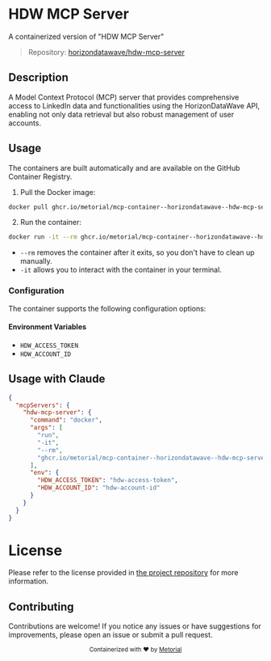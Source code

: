 
# HDW MCP Server

A containerized version of "HDW MCP Server"

> Repository: [horizondatawave/hdw-mcp-server](https://github.com/horizondatawave/hdw-mcp-server)

## Description

A Model Context Protocol (MCP) server that provides comprehensive access to LinkedIn data and functionalities using the HorizonDataWave API, enabling not only data retrieval but also robust management of user accounts.


## Usage

The containers are built automatically and are available on the GitHub Container Registry.

1. Pull the Docker image:

```bash
docker pull ghcr.io/metorial/mcp-container--horizondatawave--hdw-mcp-server--hdw-mcp-server
```

2. Run the container:

```bash
docker run -it --rm ghcr.io/metorial/mcp-container--horizondatawave--hdw-mcp-server--hdw-mcp-server 
```

- `--rm` removes the container after it exits, so you don't have to clean up manually.
- `-it` allows you to interact with the container in your terminal.


### Configuration

The container supports the following configuration options:




#### Environment Variables

- `HDW_ACCESS_TOKEN`
- `HDW_ACCOUNT_ID`




## Usage with Claude

```json
{
  "mcpServers": {
    "hdw-mcp-server": {
      "command": "docker",
      "args": [
        "run",
        "-it",
        "--rm",
        "ghcr.io/metorial/mcp-container--horizondatawave--hdw-mcp-server--hdw-mcp-server"
      ],
      "env": {
        "HDW_ACCESS_TOKEN": "hdw-access-token",
        "HDW_ACCOUNT_ID": "hdw-account-id"
      }
    }
  }
}
```

# License

Please refer to the license provided in [the project repository](https://github.com/horizondatawave/hdw-mcp-server) for more information.

## Contributing

Contributions are welcome! If you notice any issues or have suggestions for improvements, please open an issue or submit a pull request.

<div align="center">
  <sub>Containerized with ❤️ by <a href="https://metorial.com">Metorial</a></sub>
</div>
  